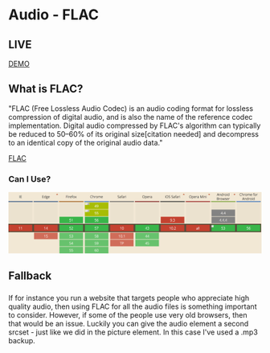 # Audio - FLAC

## LIVE

[DEMO](https://mimaaa.github.io/brotech/week-2/html-2/index.html)

## What is FLAC?

"FLAC (Free Lossless Audio Codec) is an audio coding format for lossless compression of digital audio, and is also the name of the reference codec implementation. Digital audio compressed by FLAC's algorithm can typically be reduced to 50–60% of its original size[citation needed] and decompress to an identical copy of the original audio data."

[FLAC](https://en.wikipedia.org/wiki/FLAC)

### Can I Use?

![alt text](https://github.com/Mimaaa/MINOR_WD_BROTECH/blob/master/week-2/html-2/img/flac.png "FLAC CanIUse")

## Fallback

### <MP3>

If for instance you run a website that targets people who appreciate high quality audio, then using FLAC for all the audio files is something important to consider. However, if some of the people use very old browsers, then that would be an issue. Luckily you can give the audio element a second srcset - just like we did in the picture element. In this case I've used a .mp3 backup.

